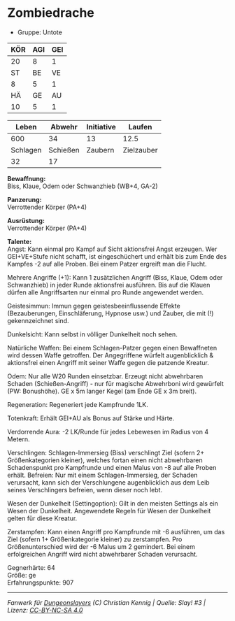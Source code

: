 # Zombiedrache  
- Gruppe: Untote  

| KÖR | AGI | GEI |  
| --- | --- | --- |  
| 20  | 8   | 1   |
| ST  | BE  | VE  |  
| 8   | 5   | 1   |
| HÄ  | GE  | AU  |  
| 10  | 5   | 1   |


| Leben    | Abwehr   | Initiative | Laufen     |
| -------- | -------- | ---------- | ---------- |
| 600      | 34       | 13         | 12.5       |
| Schlagen | Schießen | Zaubern    | Zielzauber |
| 32       | 17       |            |            |

**Bewaffnung:**  
Biss, Klaue, Odem oder Schwanzhieb (WB+4, GA-2)

**Panzerung:**  
Verrottender Körper (PA+4)

**Ausrüstung:**  
Verrottender Körper (PA+4)

**Talente:**  
Angst: Kann einmal pro Kampf auf Sicht aktionsfrei Angst erzeugen. Wer GEI+VE+Stufe nicht schafft, ist eingeschüchert und erhält bis zum Ende des Kampfes -2 auf alle Proben. Bei einem Patzer ergreift man die Flucht. 

Mehrere Angriffe (+1): Kann 1 zusätzlichen Angriff (Biss, Klaue, Odem oder Schwanzhieb) in jeder Runde aktionsfrei ausführen. Bis auf die Klauen dürfen alle Angriffsarten nur einmal pro Runde angewendet werden. 

Geistesimmun: Immun gegen geistesbeeinflussende Effekte (Bezauberungen, Einschläferung, Hypnose usw.) und Zauber, die mit (!) gekennzeichnet sind. 

Dunkelsicht: Kann selbst in völliger Dunkelheit noch sehen. 

Natürliche Waffen: Bei einem Schlagen-Patzer gegen einen Bewaffneten wird dessen Waffe getroffen. Der Angegriffene würfelt augenblicklich & aktionsfrei einen Angriff mit seiner Waffe gegen die patzende Kreatur. 

Odem: Nur alle W20 Runden einsetzbar. Erzeugt nicht abwehrbaren Schaden (Schießen-Angriff) - nur für magische Abwehrboni wird gewürfelt (PW: Bonushöhe). GE x 5m langer Kegel (am Ende GE x 3m breit). 

Regeneration: Regeneriert jede Kampfrunde 1LK. 

Totenkraft: Erhält GEI+AU als Bonus auf Stärke und Härte. 

Verdorrende Aura: -2 LK/Runde für jedes Lebewesen im Radius von 4 Metern. 

Verschlingen: Schlagen-Immersieg (Biss) verschlingt Ziel (sofern 2+ Größenkategorien kleiner), welches fortan einen nicht abwehrbaren Schadenspunkt pro Kampfrunde und einen Malus von -8 auf alle Proben erhält. Befreien: Nur mit einem Schlagen-Immersieg, der Schaden verursacht, kann sich der Verschlungene augenblicklich aus dem Leib seines Verschlingers befreien, wenn dieser noch lebt. 

Wesen der Dunkelheit (Settingoption): Gilt in den meisten Settings als ein Wesen der Dunkelheit. Angewendete Regeln für Wesen der Dunkelheit gelten für diese Kreatur. 

Zerstampfen: Kann einen Angriff pro Kampfrunde mit -6 ausführen, um das Ziel (sofern 1+ Größenkategorie kleiner) zu zerstampfen. Pro Größenunterschied wird der -6 Malus um 2 gemindert. Bei einem erfolgreichen Angriff wird nicht abwehrbarer Schaden verursacht. 


Gegnerhärte: 64  
Größe: ge  
Erfahrungspunkte: 907  



___
*Fanwerk für [Dungeonslayers](https://www.dungeonslayers.net/) (C) Christian Kennig | Quelle: Slay! #3 | Lizenz: [CC-BY-NC-SA 4.0](https://creativecommons.org/licenses/by-nc-sa/4.0/deed.de)*